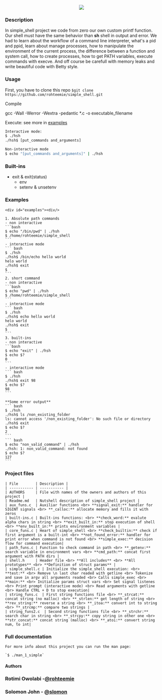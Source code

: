 <p align="center">
<img src="https://i.ibb.co/H4VJ6Yf/linux-simple-shell.png">
</p>

### Description
In simple_shell project we code from zero our own custom printf function. Our shell must have the same behavior than **sh** shell in output and error. We had to learn about the workflow of a command line interpreter, what's a pid and ppid, learn about manage processes, how to manipulate the environment of the current process, the difference between a function and system call, how to create processes, how to get PATH variables, execute commands with execve. And off course be carefull with memory leaks and write beautiful code with Betty style.

### Usage
First, you have to clone this repo ```$git clone https://github.com/rohteemie/simple_shell.git```

Compile

gcc -Wall -Werror -Wextra -pedantic *.c -o executable_filename

Execute: see more in <a href="#examples">examples<a/>
``` bash
Interactive mode:
$ ./hsh
./hsh$ [put_commands and_arguments]

Non-interactive mode
$ echo "[put_commands and_arguments]" | ./hsh
```

### Built-ins
* exit & exit(status)
	* env
	* setenv & unsetenv

### Examples
	<div id="examples"><div/>

	1. Absolute path commands
	- non interactive
	```bash
	$ echo "/bin/pwd" | ./hsh
	$ /home/rohteemie/simple_shell
	```
	- interactive mode
	``` bash
	$ ./hsh
	./hsh$ /bin/echo hello world
	helo world
	./hsh$ exit
	$
	```
	2. short command
	- non interactive
	```bash
	$ echo "pwd" | ./hsh
	$ /home/rohteemie/simple_shell
	```
	- interactive mode
	``` bash
	$ ./hsh
	./hsh$ echo hello world
	helo world
	./hsh$ exit
	$
	```
	3. built-ins
	- non interactive
	```bash
	$ echo "exit" | ./hsh
	$ echo $?
	0
	```
	- interactive mode
	``` bash
	$ ./hsh
	./hsh$ exit 98
	$ echo $?
	98
	```

	**Some error output**
	``` bash
	$ ./hsh
	./hsh$ ls /non_existing_folder
	ls: cannot access '/non_existing_folder': No such file or directory
	./hsh$ exit
	$ echo $?
	2
	```
	``` bash
	$ echo "non_valid_command" | ./hsh
	./hsh: 1: non_valid_command: not found
	$ echo $?
	127
	```


### Project files
	| File        | Description |
	| ----------- | ----------- |
	| AUTHORS     | File with names of the owners and authors of this project |
	| Readme.md   | Nutshell description of simple_shell project |
	| aux_funs.c  | Auxiliar functions <br> **signal_exit:** handler for SIGINT signals <br> **_calloc:** allocate memory and fills it with zeros
	| built-ins.c | Built-ins functions: <br> **check_word:** evalute alpha chars in string <br> **exit_built_in:** stop execution of shell <br> **env_built_in:** prints environment variables |
	| core_funs.c | Heart of simple_shell <br> **check_builtin:** check if first argument is a built-int <br> **not_found_error:** handler for print error when command is not found <br> **simple_exec:** decision flow for command execution|
	| path_funs.c | Function to check command in path <br> **_getenv:** search variable in environment vars <br> **cmd_path:** concat first argument with PATH dirs |
	| shell.h     | Header file <br> **All includes** <br> **All prototypes** <br> **Definition of struct params** |
	| simple_shell.c | Initialize the simple_shell execution: <br> **test:** <br> Remove \n last char readed with getline <br> Tokenize and save in argv all arguments readed <br> Calls simple_exec <br> **main:** <br> Initialize params struct vars <br> Set signal listenes <br> Print prompt (interactive mode) <br> Read arguments with getline <br> Handle CTRL + D to stop execution|
	| string_funs.c  | First string functions file <br> **_strcat:** concat string (no malloc) <br> **_strlen:** get length of string <br> **rev_string:** reverse a string <br> **_itoa:** convert int to string <br> **_strcmp:** compare two strings |
	| string_funs2.c  | Second string functions file <br> **_strchr:** search char in string <br> **_strcpy:** copy string in other one <br> **str_concat:** concat string (malloc) <br> **_atoi:** convert string num, to int|


### Full documentation
	For more info about this project you can run the man page:

	`$ ./man_1_simple`

#### Authors
### Rotimi Owolabi -[@rohteemie](https://github.com/rohteemie)<br>
### Solomon John - [@slomon](https://github.com/Slomon80)<br>
